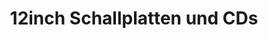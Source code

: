 ---
title: "12inch Schallplatten und CDs"
url: /stuttgart/12inch-schallplatten-und-cds/
shop: Musik
---